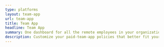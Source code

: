 ```yaml
---
type: platforms
layout: team-app
url: team-app
title: Team App
headline: Team App
summary: One dashboard for all the remote employees in your organization and their status.
description: Customize your paid-team-app policies that better fit your remote team. Either choose from the pre-packaged time off policies or create your own instantly.
---
```


